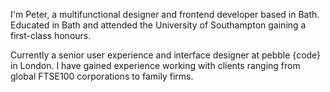 I'm Peter, a multifunctional designer and frontend developer based in Bath. Educated in Bath and attended the University of Southampton gaining a first-class honours.

Currently a senior user experience and interface designer at pebble {code} in London. I have gained experience working with clients ranging from global FTSE100 corporations to family firms.
